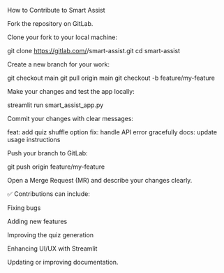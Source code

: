 How to Contribute to Smart Assist

Fork the repository on GitLab.

Clone your fork to your local machine:

git clone https://gitlab.com/<your-username>/smart-assist.git
cd smart-assist


Create a new branch for your work:

git checkout main
git pull origin main
git checkout -b feature/my-feature


Make your changes and test the app locally:

streamlit run smart_assist_app.py


Commit your changes with clear messages:

feat: add quiz shuffle option
fix: handle API error gracefully
docs: update usage instructions


Push your branch to GitLab:

git push origin feature/my-feature


Open a Merge Request (MR) and describe your changes clearly.

✅ Contributions can include:

Fixing bugs

Adding new features

Improving the quiz generation

Enhancing UI/UX with Streamlit

Updating or improving documentation.
